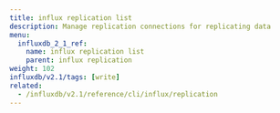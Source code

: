 ```yaml
---
title: influx replication list
description: Manage replication connections for replicating data
menu:
  influxdb_2_1_ref:
    name: influx replication list
    parent: influx replication
weight: 102
influxdb/v2.1/tags: [write]
related:
  - /influxdb/v2.1/reference/cli/influx/replication
---
```


